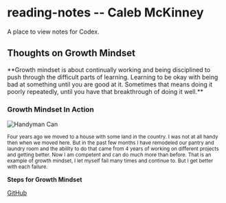 # reading-notes -- Caleb McKinney

A place to view notes for Codex.
<h2>Thoughts on Growth Mindset</h2>
**Growth mindset is about continually working and being disciplined to push through the difficult parts of learning. Learning to be okay with being bad at something until you are good at it. Sometimes that means doing it poorly repeatedly, until you have that breakthrough of doing it well.**

<h3>Growth Mindset In Action</h3>

![Handyman Can](https://publicdomainvectors.org/photos/Boy-in-red-cap.png)

<sub> Four years ago we moved to a house with some land in the country. I was not at all handy then when we moved here. But in the past few months I have remodeled our pantry and laundry room and the ability to do that came from 4 years of working on different projects and getting better. Now I am competent and can do much more than before. That is an example of growth mindset, I let myself fail many times and continue to. But I get better with each failure.</sub>

**Steps for Growth Mindset**


[GitHub](https://Github.com)
